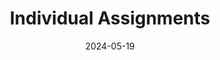 ---
title: 'Individual Assignments'
date: 2024-05-19
type: landing

design:
  spacing: '5rem'

sections:
  - block: markdown
    content:
      title: Individual Assignments
      text: |-
        This section contains the individual assignments I was tasked with completing in IST110.

        ## L00 Setting up your Enterprise Software:
        In this assignment, I set up enterprise software on my personal computer for all Microsoft products, Adobe Acrobat Pro, and Adobe Express.
        [Download this assignment](/uploads/enterprise-software.pdf)

        ## L01: Intro to GenAI: Part 1
        This assignment involved learning about AI through various tutorials and questions. This included learning about neural networks.
        [Download this assignment](/uploads/genai.pdf)

        ## L03: Create an Infographic
        Within this assignment, I created an infographic to explain the four pillars of computational problem solving.
        [Download this assignment](/uploads/infographic.pdf)

        ## L03: 3D Printing
        In this assignment, I went through the process of printing a 3D item at Penn State.

        ## L04: Hardware Dissection Lab
        Within this activity, I virtually took apart an iPhone 4 and desktop computer to observe the hardware components inside the devices.
        [Download this assignment](/uploads/hardware-dissection.pdf)

        ## L06: Intro to GenAI:Part 2
        In this activity, I wrote a prompt to ask three GenAI tools (CoPilot, ChatGPT, and Perplexity) to solve an issue or problem. 
        [Download this assignment](/uploads/genai-2.pdf)

        ## L06: In this activity, I practiced coding in Python.
        [Download this assignment](/uploads/python-practice.pdf)

        ## I learned how to code HTML in this activity, and I made a basic webpage.
        [Download this assignment](/uploads/html.pdf)
    design:
      columns: '1'
---